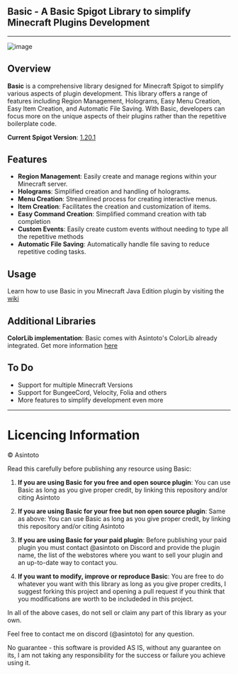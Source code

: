 ## Basic - A Basic Spigot Library to simplify Minecraft Plugins Development

***

![image](https://github.com/user-attachments/assets/62ec8b56-a918-4589-9da0-ed33a2d9bb0a)





## Overview

**Basic** is a comprehensive library designed for Minecraft Spigot to simplify various aspects of plugin development. This library offers a range of features including Region Management, Holograms, Easy Menu Creation, Easy Item Creation, and Automatic File Saving. With Basic, developers can focus more on the unique aspects of their plugins rather than the repetitive boilerplate code.

**Current Spigot Version**: [1.20.1](https://helpch.at/docs/1.20.1/help-doc.html)

## Features

- **Region Management**: Easily create and manage regions within your Minecraft server.
- **Holograms**: Simplified creation and handling of holograms.
- **Menu Creation**: Streamlined process for creating interactive menus.
- **Item Creation**: Facilitates the creation and customization of items.
- **Easy Command Creation**: Simplified command creation with tab completion
- **Custom Events**: Easily create custom events without needing to type all the repetitive methods
- **Automatic File Saving**: Automatically handle file saving to reduce repetitive coding tasks.


## Usage

Learn how to use Basic in you Minecraft Java Edition plugin by visiting the [wiki](https://github.com/Asintotoo/Basic/wiki/)

## Additional Libraries

**ColorLib implementation**: Basic comes with Asintoto's ColorLib already integrated. Get more information [here](https://github.com/Asintotoo/ColorLib)


## To Do

- Support for multiple Minecraft Versions
- Support for BungeeCord, Velocity, Folia and others
- More features to simplify development even more
  
***
# Licencing Information

© Asintoto

Read this carefully before publishing any resource using Basic:

1) **If you are using Basic for you free and open source plugin**: You can use Basic as long as you give proper credit, by linking this repository and/or citing Asintoto

2) **If you are using Basic for your free but non open source plugin**: Same as above: You can use Basic as long as you give proper credit, by linking this repository and/or citing Asintoto

3) **If you are using Basic for your paid plugin**: Before publishing your paid plugin you must contact @asintoto on Discord and provide the plugin name, the list of the webstores where you want to sell your plugin and an up-to-date way to contact you.

4) **If you want to modify, improve or reproduce Basic**: You are free to do whatever you want with this library as long as you give proper credits, I suggest forking this project and opening a pull request if you think that you modifications are worth to be includeded in this project.

In all of the above cases, do not sell or claim any part of this library as your own.

Feel free to contact me on discord (@asintoto) for any question.

No guarantee - this software is provided AS IS, without any guarantee on its, I am not
taking any responsibility for the success or failure you achieve using it.
